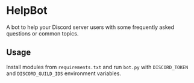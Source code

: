# HelpBot

A bot to help your Discord server users with some frequently asked questions or
common topics.

## Usage

Install modules from `requirements.txt` and run `bot.py` with `DISCORD_TOKEN` and `DISCORD_GUILD_IDS` environment variables.


